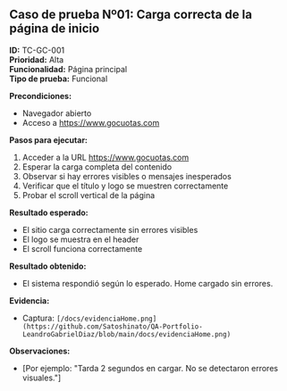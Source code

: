 ## Caso de prueba Nº01: Carga correcta de la página de inicio

**ID:** TC-GC-001  
**Prioridad:** Alta  
**Funcionalidad:** Página principal  
**Tipo de prueba:** Funcional

**Precondiciones:**
- Navegador abierto
- Acceso a https://www.gocuotas.com

**Pasos para ejecutar:**
1. Acceder a la URL https://www.gocuotas.com
2. Esperar la carga completa del contenido
3. Observar si hay errores visibles o mensajes inesperados
4. Verificar que el título y logo se muestren correctamente
5. Probar el scroll vertical de la página

**Resultado esperado:**
- El sitio carga correctamente sin errores visibles
- El logo se muestra en el header
- El scroll funciona correctamente

**Resultado obtenido:**  
- El sistema respondió según lo esperado. Home cargado sin errores.

**Evidencia:**
- Captura: `[/docs/evidenciaHome.png](https://github.com/Satoshinato/QA-Portfolio-LeandroGabrielDiaz/blob/main/docs/evidenciaHome.png)`

**Observaciones:**
- [Por ejemplo: "Tarda 2 segundos en cargar. No se detectaron errores visuales."]
